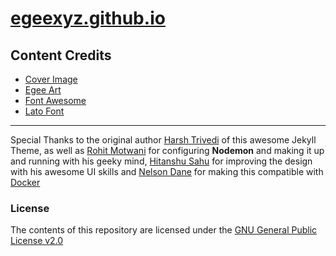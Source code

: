 # [egeexyz.github.io](https://github.com/egeexyz/egeexyz.github.io)

## Content Credits
- [Cover Image](https://unsplash.com/@egeeirl)
- [Egee Art](https://merlinmakes.carrd.co/)
- [Font Awesome](https://fontawesome.com/)
- [Lato Font](https://fonts.google.com/specimen/Lato)

---

Special Thanks to the original author [Harsh Trivedi](https://github.com/harsh98trivedi/links) of this awesome Jekyll Theme, as well as [Rohit Motwani](https://github.com/rohittm) for configuring **Nodemon** and making it up and running with his geeky mind, [Hitanshu Sahu](https://www.behance.net/phantomcluster) for improving the design with his awesome UI skills and [Nelson Dane](https://github.com/NelsonDane) for making this compatible with [Docker](https://docker.com/)

### License

The contents of this repository are licensed under the [GNU General Public License v2.0](https://github.com/egeexyz/egeexyz.github.io/blob/master/LICENSE)
